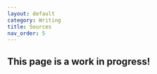 ```yaml
---
layout: default
category: Writing
title: Sources
nav_order: 5
---
```


## This page is a work in progress!
